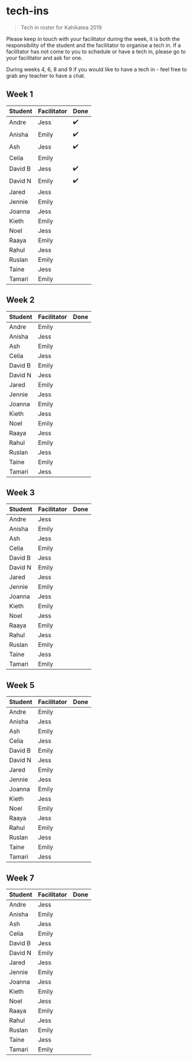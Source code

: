 # tech-ins
> Tech in roster for Kahikatea 2019

Please keep in touch with your facilitator during the week, it is both the responsibility of the student and the facilitator to organise a tech in.
If a facilitator has not come to you to schedule or have a tech in, please go to your facilitator and ask for one.

During weeks 4, 6, 8 and 9 if you would like to have a tech in - feel free to grab any teacher to have a chat.

## Week 1

| Student      | Facilitator | Done |
| ------------ | ----------- | ---- |
| Andre        | Jess        | ✔️ |
| Anisha       | Emily       | ✔️ |
| Ash          | Jess        | ✔️ |
| Celia        | Emily       |  |
| David B      | Jess        | ✔️ |
| David N      | Emily       | ✔️ |
| Jared        | Jess        |  |
| Jennie       | Emily       |  |
| Joanna       | Jess        |  |
| Kieth        | Emily       |  |
| Noel         | Jess        |  |
| Raaya        | Emily       |  |
| Rahul        | Jess        |  |
| Ruslan       | Emily       |  |
| Taine        | Jess        |  |
| Tamari       | Emily       |  |


## Week 2

| Student      | Facilitator | Done |
| ------------ | ----------- | ---- |
| Andre        | Emily       |  |
| Anisha       | Jess        |  |
| Ash          | Emily       |  |
| Celia        | Jess        |  |
| David B      | Emily       |  |
| David N      | Jess        |  |
| Jared        | Emily       |  |
| Jennie       | Jess        |  |
| Joanna       | Emily       |  |
| Kieth        | Jess        |  |
| Noel         | Emily       |  |
| Raaya        | Jess        |  |
| Rahul        | Emily       |  |
| Ruslan       | Jess        |  |
| Taine        | Emily       |  |
| Tamari       | Jess        |  |


## Week 3

| Student      | Facilitator | Done |
| ------------ | ----------- | ---- |
| Andre        | Jess        |  |
| Anisha       | Emily       |  |
| Ash          | Jess        |  |
| Celia        | Emily       |  |
| David B      | Jess        |  |
| David N      | Emily       |  |
| Jared        | Jess        |  |
| Jennie       | Emily       |  |
| Joanna       | Jess        |  |
| Kieth        | Emily       |  |
| Noel         | Jess        |  |
| Raaya        | Emily       |  |
| Rahul        | Jess        |  |
| Ruslan       | Emily       |  |
| Taine        | Jess        |  |
| Tamari       | Emily       |  |


## Week 5

| Student      | Facilitator | Done |
| ------------ | ----------- | ---- |
| Andre        | Emily       |  |
| Anisha       | Jess        |  |
| Ash          | Emily       |  |
| Celia        | Jess        |  |
| David B      | Emily       |  |
| David N      | Jess        |  |
| Jared        | Emily       |  |
| Jennie       | Jess        |  |
| Joanna       | Emily       |  |
| Kieth        | Jess        |  |
| Noel         | Emily       |  |
| Raaya        | Jess        |  |
| Rahul        | Emily       |  |
| Ruslan       | Jess        |  |
| Taine        | Emily       |  |
| Tamari       | Jess        |  |


## Week 7

| Student      | Facilitator | Done |
| ------------ | ----------- | ---- |
| Andre        | Jess        |  |
| Anisha       | Emily       |  |
| Ash          | Jess        |  |
| Celia        | Emily       |  |
| David B      | Jess        |  |
| David N      | Emily       |  |
| Jared        | Jess        |  |
| Jennie       | Emily       |  |
| Joanna       | Jess        |  |
| Kieth        | Emily       |  |
| Noel         | Jess        |  |
| Raaya        | Emily       |  |
| Rahul        | Jess        |  |
| Ruslan       | Emily       |  |
| Taine        | Jess        |  |
| Tamari       | Emily       |  |
